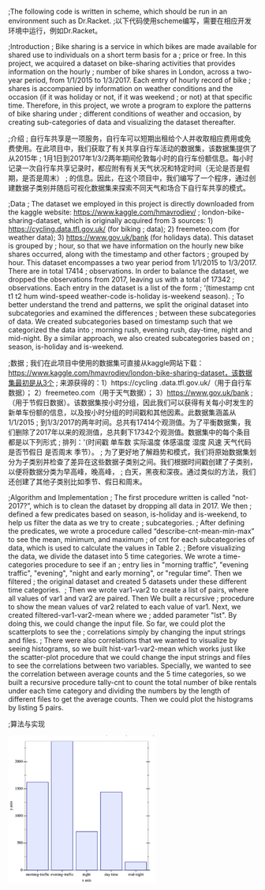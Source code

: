 ;The following code is written in scheme, which should be run in an environment such as Dr.Racket.
;以下代码使用scheme编写，需要在相应开发环境中运行，例如Dr.Racket。

;Introduction
;  Bike sharing is a service in which bikes are made available for shared use to individuals on a short term basis for a 
;  price or free. In this project, we acquired a dataset on bike-sharing activities that provides information on the hourly 
;  number of bike shares in London, across a two-year period, from 1/1/2015 to 1/3/2017. Each entry of hourly record of bike 
;  shares is accompanied by information on weather conditions and the occasion (if it was holiday or not, if it was weekend 
;  or not) at that specific time. Therefore, in this project, we wrote a program to explore the patterns of bike sharing under 
;  different conditions of weather and occasion, by creating sub-categories of data and visualizing the dataset thereafter. 

;介绍
; 自行车共享是一项服务，自行车可以短期出租给个人并收取相应费用或免费使用。在此项目中，我们获取了有关共享自行车活动的数据集，该数据集提供了从2015年
; 1月1日到2017年1/3/2两年期间伦敦每小时的自行车份额信息。每小时记录一次自行车共享记录时，都应附有有关天气状况和特定时间（无论是否是假期，是否是周末）
; 的信息。因此，在这个项目中，我们编写了一个程序，通过创建数据子类别并随后可视化数据集来探索不同天气和场合下自行车共享的模式。

;Data
;  The dataset we employed in this project is directly downloaded from the kaggle website: https://www.kaggle.com/hmavrodiev/
;  london-bike-sharing-dataset, which is originally acquired from 3 sources: 1) https://cycling.data.tfl.gov.uk/ (for biking 
;  data); 2) freemeteo.com (for weather data); 3) https://www.gov.uk/bank (for holidays data). This dataset is grouped by 
;  hour, so that we have information on the hourly new bike shares occurred, along with the timestamp and other factors 
;  grouped by hour. This dataset encompasses a two year period from 1/1/2015 to 1/3/2017. There are in total 17414 
;  observations. In order to balance the dataset, we dropped the observations from 2017, leaving us with a total of 17342 
;  observations. Each entry in the dataset is a list of the form 
;  ‘(timestamp  cnt  t1  t2  hum  wind-speed  weather-code  is-holiday  is-weekend  season). 
;  To better understand the trend and patterns, we split the original dataset into subcategories and examined the differences 
;  between these subcategories of data. We created subcategories based on timestamp such that we categorized the data into 
;  morning rush, evening rush, day-time, night and mid-night. By a similar approach, we also created subcategories based on 
;  season, is-holiday and is-weekend.

;数据
; 我们在此项目中使用的数据集可直接从kaggle网站下载：https://www.kaggle.com/hmavrodiev/london-bike-sharing-dataset，该数据集最初是从3个
; 来源获得的：1）https://cycling .data.tfl.gov.uk/（用于自行车数据）； 2）freemeteo.com（用于天气数据）； 3）https://www.gov.uk/bank
; （用于节假日数据）。该数据集按小时分组，因此我们可以获得有关每小时发生的新单车份额的信息，以及按小时分组的时间戳和其他因素。此数据集涵盖从1/1/2015
; 到1/3/2017的两年时间。总共有17414个观测值。为了平衡数据集，我们删除了2017年以来的观测值，总共剩下17342个观测值。数据集中的每个条目都是以下列形式
; 排列：'(时间戳  单车数  实际温度  体感温度  湿度  风速  天气代码  是否节假日  是否周末  季节）。 
; 为了更好地了解趋势和模式，我们将原始数据集划分为子类别并检查了差异在这些数据子类别之间。我们根据时间戳创建了子类别，以便将数据分类为早高峰，晚高峰，
; 白天，黑夜和深夜。通过类似的方法，我们还创建了其他子类别比如季节、假日和周末。

;Algorithm and Implementation
;  The first procedure written is called “not-2017?”, which is to clean the dataset by dropping all data in 2017. We then 
;  defined a few predicates based on season, is-holiday and is-weekend, to help us filter the data as we try to create 
;  subcategories. 
;  After defining the predicates, we wrote a procedure called “describe-cnt-mean-min-max” to see the mean, minimum, and maximum 
;  of cnt for each subcategories of data, which is used to calculate the values in Table 2. 
;  Before visualizing the data, we divide the dataset into 5 time categories. We wrote a time-categories procedure to see if an 
;  entry lies in "morning traffic", "evening traffic", "evening", "night and early morning", or "regular time". Then we filtered 
;  the original dataset and created 5 datasets under these different time categories. 
;  Then we wrote var1-var2 to create a list of pairs, where all values of var1 and var2 are paired. Then We built a recursive 
;  procedure to show the mean values of var2 related to each value of var1. Next, we created filtered-var1-var2-mean where we 
;  added parameter "lst". By doing this, we could change the input file. So far, we could plot the scatterplots to see the 
;  correlations simply by changing the input strings and files.
;  There were also correlations that we wanted to visualize by seeing histograms, so we built hist-var1-var2-mean which works 
just like the scatter-plot procedure that we could change the input strings and files to see the correlations between two 
variables. Specially, we wanted to see the correlation between average counts and the 5 time categories, so we built a 
recursive procedure tally-cnt to count the total number of bike rentals under each time category and dividing the numbers 
by the length of different files to get the average counts. Then we could plot the histograms by listing 5 pairs. 

;算法与实现

<img src="https://github.com/zzyylliu/misc-projects/blob/master/%E5%85%B1%E4%BA%AB%E5%8D%95%E8%BD%A6%E6%95%B0%E6%8D%AE%E5%8F%AF%E8%A7%86%E5%8C%96/images/hist-time-catg.png" height="300">
